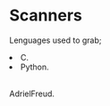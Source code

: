 # Scanners

Lenguages used to grab;
<lu>
  <li>C.</li>
  <li>Python.</li>
</lu>
<br/>
<p>AdrielFreud.</p>
